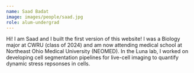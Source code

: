 ```yaml
---
name: Saad Badat
image: images/people/saad.jpg
role: alum-undergrad
---
```


Hi! I am Saad and I built the first version of this website! I was a Biology major at CWRU (class of 2024) and am now attending medical school at Northeast Ohio Medical University (NEOMED). In the Luna lab, I worked on developing cell segmentation pipelines for live-cell imaging to quantify dynamic stress repsonses in cells. 
